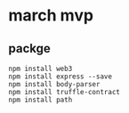 # march mvp

## packge

```
npm install web3
npm install express --save
npm install body-parser
npm install truffle-contract
npm install path
```